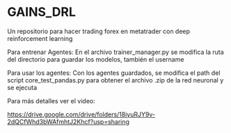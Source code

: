 # GAINS_DRL
Un repositorio para hacer trading forex en metatrader con deep reinforcement learning


Para entrenar Agentes:
  En el archivo trainer_manager.py se modifica la ruta del directorio para guardar los modelos, también el username

Para usar los agentes:
  Con los agentes guardados, se modifica el path del script core_test_pandas.py para obtener el archivo .zip de la red neuronal y se ejecuta

Para más detalles ver el video:

https://drive.google.com/drive/folders/18iyuRJY9v-2dQCfWhd3bWAfmhtJ2Khcf?usp=sharing
